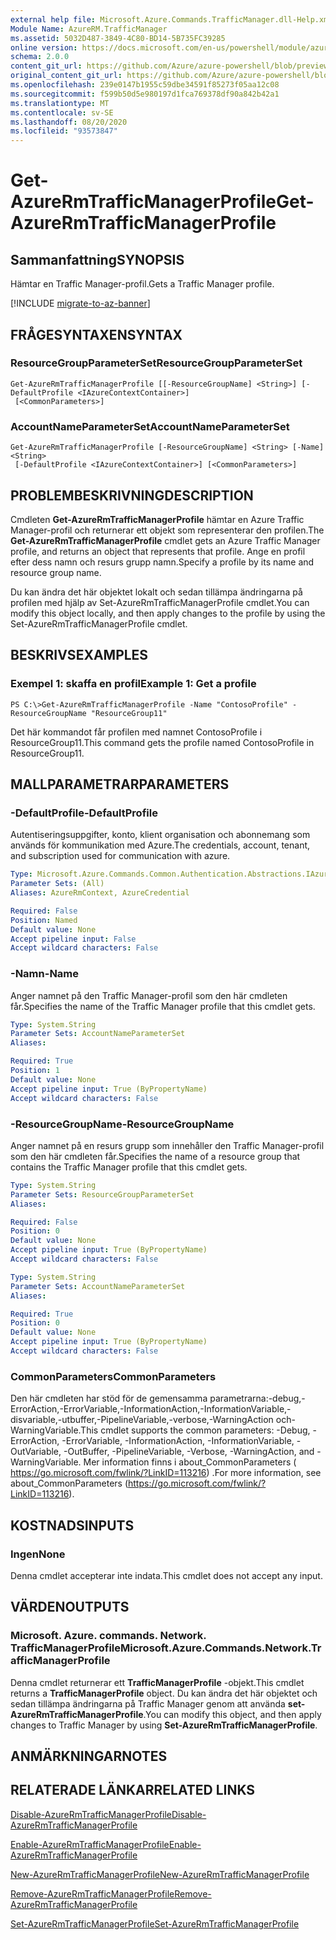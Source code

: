 ```yaml
---
external help file: Microsoft.Azure.Commands.TrafficManager.dll-Help.xml
Module Name: AzureRM.TrafficManager
ms.assetid: 5032D487-3849-4C80-BD14-5B735FC39285
online version: https://docs.microsoft.com/en-us/powershell/module/azurerm.trafficmanager/get-azurermtrafficmanagerprofile
schema: 2.0.0
content_git_url: https://github.com/Azure/azure-powershell/blob/preview/src/ResourceManager/TrafficManager/Commands.TrafficManager2/help/Get-AzureRmTrafficManagerProfile.md
original_content_git_url: https://github.com/Azure/azure-powershell/blob/preview/src/ResourceManager/TrafficManager/Commands.TrafficManager2/help/Get-AzureRmTrafficManagerProfile.md
ms.openlocfilehash: 239e0147b1955c59dbe34591f85273f05aa12c08
ms.sourcegitcommit: f599b50d5e980197d1fca769378df90a842b42a1
ms.translationtype: MT
ms.contentlocale: sv-SE
ms.lasthandoff: 08/20/2020
ms.locfileid: "93573847"
---
```

# <span data-ttu-id="df575-101">Get-AzureRmTrafficManagerProfile</span><span class="sxs-lookup"><span data-stu-id="df575-101">Get-AzureRmTrafficManagerProfile</span></span>

## <span data-ttu-id="df575-102">Sammanfattning</span><span class="sxs-lookup"><span data-stu-id="df575-102">SYNOPSIS</span></span>
<span data-ttu-id="df575-103">Hämtar en Traffic Manager-profil.</span><span class="sxs-lookup"><span data-stu-id="df575-103">Gets a Traffic Manager profile.</span></span>

[!INCLUDE [migrate-to-az-banner](../../includes/migrate-to-az-banner.md)]

## <span data-ttu-id="df575-104">FRÅGESYNTAXEN</span><span class="sxs-lookup"><span data-stu-id="df575-104">SYNTAX</span></span>

### <span data-ttu-id="df575-105">ResourceGroupParameterSet</span><span class="sxs-lookup"><span data-stu-id="df575-105">ResourceGroupParameterSet</span></span>
```
Get-AzureRmTrafficManagerProfile [[-ResourceGroupName] <String>] [-DefaultProfile <IAzureContextContainer>]
 [<CommonParameters>]
```

### <span data-ttu-id="df575-106">AccountNameParameterSet</span><span class="sxs-lookup"><span data-stu-id="df575-106">AccountNameParameterSet</span></span>
```
Get-AzureRmTrafficManagerProfile [-ResourceGroupName] <String> [-Name] <String>
 [-DefaultProfile <IAzureContextContainer>] [<CommonParameters>]
```

## <span data-ttu-id="df575-107">PROBLEMBESKRIVNING</span><span class="sxs-lookup"><span data-stu-id="df575-107">DESCRIPTION</span></span>
<span data-ttu-id="df575-108">Cmdleten **Get-AzureRmTrafficManagerProfile** hämtar en Azure Traffic Manager-profil och returnerar ett objekt som representerar den profilen.</span><span class="sxs-lookup"><span data-stu-id="df575-108">The **Get-AzureRmTrafficManagerProfile** cmdlet gets an Azure Traffic Manager profile, and returns an object that represents that profile.</span></span>
<span data-ttu-id="df575-109">Ange en profil efter dess namn och resurs grupp namn.</span><span class="sxs-lookup"><span data-stu-id="df575-109">Specify a profile by its name and resource group name.</span></span>

<span data-ttu-id="df575-110">Du kan ändra det här objektet lokalt och sedan tillämpa ändringarna på profilen med hjälp av Set-AzureRmTrafficManagerProfile cmdlet.</span><span class="sxs-lookup"><span data-stu-id="df575-110">You can modify this object locally, and then apply changes to the profile by using the Set-AzureRmTrafficManagerProfile cmdlet.</span></span>

## <span data-ttu-id="df575-111">BESKRIVS</span><span class="sxs-lookup"><span data-stu-id="df575-111">EXAMPLES</span></span>

### <span data-ttu-id="df575-112">Exempel 1: skaffa en profil</span><span class="sxs-lookup"><span data-stu-id="df575-112">Example 1: Get a profile</span></span>
```
PS C:\>Get-AzureRmTrafficManagerProfile -Name "ContosoProfile" -ResourceGroupName "ResourceGroup11"
```

<span data-ttu-id="df575-113">Det här kommandot får profilen med namnet ContosoProfile i ResourceGroup11.</span><span class="sxs-lookup"><span data-stu-id="df575-113">This command gets the profile named ContosoProfile in ResourceGroup11.</span></span>

## <span data-ttu-id="df575-114">MALLPARAMETRAR</span><span class="sxs-lookup"><span data-stu-id="df575-114">PARAMETERS</span></span>

### <span data-ttu-id="df575-115">-DefaultProfile</span><span class="sxs-lookup"><span data-stu-id="df575-115">-DefaultProfile</span></span>
<span data-ttu-id="df575-116">Autentiseringsuppgifter, konto, klient organisation och abonnemang som används för kommunikation med Azure.</span><span class="sxs-lookup"><span data-stu-id="df575-116">The credentials, account, tenant, and subscription used for communication with azure.</span></span>

```yaml
Type: Microsoft.Azure.Commands.Common.Authentication.Abstractions.IAzureContextContainer
Parameter Sets: (All)
Aliases: AzureRmContext, AzureCredential

Required: False
Position: Named
Default value: None
Accept pipeline input: False
Accept wildcard characters: False
```

### <span data-ttu-id="df575-117">-Namn</span><span class="sxs-lookup"><span data-stu-id="df575-117">-Name</span></span>
<span data-ttu-id="df575-118">Anger namnet på den Traffic Manager-profil som den här cmdleten får.</span><span class="sxs-lookup"><span data-stu-id="df575-118">Specifies the name of the Traffic Manager profile that this cmdlet gets.</span></span>

```yaml
Type: System.String
Parameter Sets: AccountNameParameterSet
Aliases:

Required: True
Position: 1
Default value: None
Accept pipeline input: True (ByPropertyName)
Accept wildcard characters: False
```

### <span data-ttu-id="df575-119">-ResourceGroupName</span><span class="sxs-lookup"><span data-stu-id="df575-119">-ResourceGroupName</span></span>
<span data-ttu-id="df575-120">Anger namnet på en resurs grupp som innehåller den Traffic Manager-profil som den här cmdleten får.</span><span class="sxs-lookup"><span data-stu-id="df575-120">Specifies the name of a resource group that contains the Traffic Manager profile that this cmdlet gets.</span></span>

```yaml
Type: System.String
Parameter Sets: ResourceGroupParameterSet
Aliases:

Required: False
Position: 0
Default value: None
Accept pipeline input: True (ByPropertyName)
Accept wildcard characters: False
```

```yaml
Type: System.String
Parameter Sets: AccountNameParameterSet
Aliases:

Required: True
Position: 0
Default value: None
Accept pipeline input: True (ByPropertyName)
Accept wildcard characters: False
```

### <span data-ttu-id="df575-121">CommonParameters</span><span class="sxs-lookup"><span data-stu-id="df575-121">CommonParameters</span></span>
<span data-ttu-id="df575-122">Den här cmdleten har stöd för de gemensamma parametrarna:-debug,-ErrorAction,-ErrorVariable,-InformationAction,-InformationVariable,-disvariable,-utbuffer,-PipelineVariable,-verbose,-WarningAction och-WarningVariable.</span><span class="sxs-lookup"><span data-stu-id="df575-122">This cmdlet supports the common parameters: -Debug, -ErrorAction, -ErrorVariable, -InformationAction, -InformationVariable, -OutVariable, -OutBuffer, -PipelineVariable, -Verbose, -WarningAction, and -WarningVariable.</span></span> <span data-ttu-id="df575-123">Mer information finns i about_CommonParameters ( https://go.microsoft.com/fwlink/?LinkID=113216) .</span><span class="sxs-lookup"><span data-stu-id="df575-123">For more information, see about_CommonParameters (https://go.microsoft.com/fwlink/?LinkID=113216).</span></span>

## <span data-ttu-id="df575-124">KOSTNADS</span><span class="sxs-lookup"><span data-stu-id="df575-124">INPUTS</span></span>

### <span data-ttu-id="df575-125">Ingen</span><span class="sxs-lookup"><span data-stu-id="df575-125">None</span></span>
<span data-ttu-id="df575-126">Denna cmdlet accepterar inte indata.</span><span class="sxs-lookup"><span data-stu-id="df575-126">This cmdlet does not accept any input.</span></span>

## <span data-ttu-id="df575-127">VÄRDEN</span><span class="sxs-lookup"><span data-stu-id="df575-127">OUTPUTS</span></span>

### <span data-ttu-id="df575-128">Microsoft. Azure. commands. Network. TrafficManagerProfile</span><span class="sxs-lookup"><span data-stu-id="df575-128">Microsoft.Azure.Commands.Network.TrafficManagerProfile</span></span>
<span data-ttu-id="df575-129">Denna cmdlet returnerar ett **TrafficManagerProfile** -objekt.</span><span class="sxs-lookup"><span data-stu-id="df575-129">This cmdlet returns a **TrafficManagerProfile** object.</span></span>
<span data-ttu-id="df575-130">Du kan ändra det här objektet och sedan tillämpa ändringarna på Traffic Manager genom att använda **set-AzureRmTrafficManagerProfile**.</span><span class="sxs-lookup"><span data-stu-id="df575-130">You can modify this object, and then apply changes to Traffic Manager by using **Set-AzureRmTrafficManagerProfile**.</span></span>

## <span data-ttu-id="df575-131">ANMÄRKNINGAR</span><span class="sxs-lookup"><span data-stu-id="df575-131">NOTES</span></span>

## <span data-ttu-id="df575-132">RELATERADE LÄNKAR</span><span class="sxs-lookup"><span data-stu-id="df575-132">RELATED LINKS</span></span>

[<span data-ttu-id="df575-133">Disable-AzureRmTrafficManagerProfile</span><span class="sxs-lookup"><span data-stu-id="df575-133">Disable-AzureRmTrafficManagerProfile</span></span>](./Disable-AzureRmTrafficManagerProfile.md)

[<span data-ttu-id="df575-134">Enable-AzureRmTrafficManagerProfile</span><span class="sxs-lookup"><span data-stu-id="df575-134">Enable-AzureRmTrafficManagerProfile</span></span>](./Enable-AzureRmTrafficManagerProfile.md)

[<span data-ttu-id="df575-135">New-AzureRmTrafficManagerProfile</span><span class="sxs-lookup"><span data-stu-id="df575-135">New-AzureRmTrafficManagerProfile</span></span>](./New-AzureRmTrafficManagerProfile.md)

[<span data-ttu-id="df575-136">Remove-AzureRmTrafficManagerProfile</span><span class="sxs-lookup"><span data-stu-id="df575-136">Remove-AzureRmTrafficManagerProfile</span></span>](./Remove-AzureRmTrafficManagerProfile.md)

[<span data-ttu-id="df575-137">Set-AzureRmTrafficManagerProfile</span><span class="sxs-lookup"><span data-stu-id="df575-137">Set-AzureRmTrafficManagerProfile</span></span>](./Set-AzureRmTrafficManagerProfile.md)


